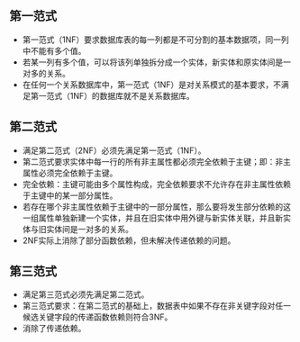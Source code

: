 ## 第一范式

- 第一范式（1NF）要求数据库表的每一列都是不可分割的基本数据项，同一列中不能有多个值。
- 若某一列有多个值，可以将该列单独拆分成一个实体，新实体和原实体间是一对多的关系。
- 在任何一个关系数据库中，第一范式（1NF）是对关系模式的基本要求，不满足第一范式（1NF）的数据库就不是关系数据库。

## 第二范式

- 满足第二范式（2NF）必须先满足第一范式（1NF）。
- 第二范式要求实体中每一行的所有非主属性都必须完全依赖于主键；即：非主属性必须完全依赖于主键。
- 完全依赖：主键可能由多个属性构成，完全依赖要求不允许存在非主属性依赖于主键中的某一部分属性。
- 若存在哪个非主属性依赖于主键中的一部分属性，那么要将发生部分依赖的这一组属性单独新建一个实体，并且在旧实体中用外键与新实体关联，并且新实体与旧实体间是一对多的关系。
- 2NF实际上消除了部分函数依赖，但未解决传递依赖的问题。

## 第三范式

- 满足第三范式必须先满足第二范式。
- 第三范式要求：在第二范式的基础上，数据表中如果不存在非关键字段对任一候选关键字段的传递函数依赖则符合3NF。
- 消除了传递依赖。

